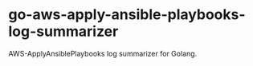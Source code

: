 # go-aws-apply-ansible-playbooks-log-summarizer
AWS-ApplyAnsiblePlaybooks log summarizer for Golang.

